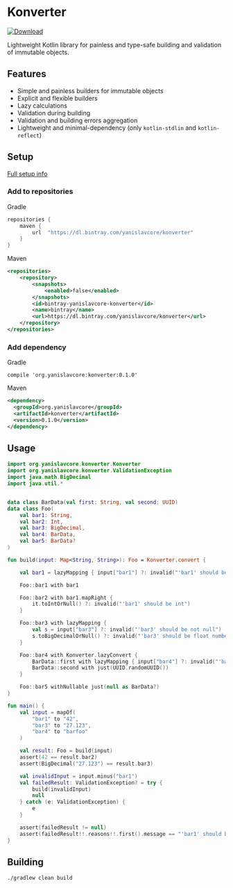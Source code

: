 # Konverter

[ ![Download](https://api.bintray.com/packages/yanislavcore/konverter/konverter/images/download.svg) ](https://bintray.com/yanislavcore/konverter/konverter/_latestVersion)

Lightweight Kotlin library for painless and type-safe building and validation of immutable objects.

## Features

* Simple and painless builders for immutable objects
* Explicit and flexible builders
* Lazy calculations
* Validation during building
* Validation and building errors aggregation
* Lightweight and minimal-dependency (only `kotlin-stdlin` and `kotlin-reflect`)

## Setup

[Full setup info](https://bintray.com/yanislavcore/konverter/konverter)

### Add to repositories

Gradle 

```groovy
repositories {
    maven {
        url  "https://dl.bintray.com/yanislavcore/konverter" 
    }
}
```

Maven

```xml
<repositories>
    <repository>
        <snapshots>
            <enabled>false</enabled>
        </snapshots>
        <id>bintray-yanislavcore-konverter</id>
        <name>bintray</name>
        <url>https://dl.bintray.com/yanislavcore/konverter</url>
    </repository>
</repositories>
```

### Add dependency

Gradle
```
compile 'org.yanislavcore:konverter:0.1.0'
```

Maven
```xml
<dependency>
  <groupId>org.yanislavcore</groupId>
  <artifactId>konverter</artifactId>
  <version>0.1.0</version>
</dependency>
```

## Usage

```kotlin
import org.yanislavcore.konverter.Konverter
import org.yanislavcore.konverter.ValidationException
import java.math.BigDecimal
import java.util.*


data class BarData(val first: String, val second: UUID)
data class Foo(
    val bar1: String,
    val bar2: Int,
    val bar3: BigDecimal,
    val bar4: BarData,
    val bar5: BarData?
)

fun build(input: Map<String, String>): Foo = Konverter.convert {

    val bar1 = lazyMapping { input["bar1"] ?: invalid("'bar1' should be not null") }

    Foo::bar1 with bar1

    Foo::bar2 with bar1.mapRight {
        it.toIntOrNull() ?: invalid("'bar1' should be int")
    }

    Foo::bar3 with lazyMapping {
        val s = input["bar3"] ?: invalid("'bar3' should be not null")
        s.toBigDecimalOrNull() ?: invalid("'bar3' should be float number")
    }

    Foo::bar4 with Konverter.lazyConvert {
        BarData::first with lazyMapping { input["bar4"] ?: invalid("'bar4' should be not null") }
        BarData::second with just(UUID.randomUUID())
    }

    Foo::bar5 withNullable just(null as BarData?)
}

fun main() {
    val input = mapOf(
        "bar1" to "42",
        "bar3" to "27.123",
        "bar4" to "barfoo"
    )

    val result: Foo = build(input)
    assert(42 == result.bar2)
    assert(BigDecimal("27.123") == result.bar3)

    val invalidInput = input.minus("bar1")
    val failedResult: ValidationException? = try {
        build(invalidInput)
        null
    } catch (e: ValidationException) {
        e
    }

    assert(failedResult != null)
    assert(failedResult!!.reasons!!.first().message == "'bar1' should be not null")
}
``` 

## Building

`./gradlew clean build`